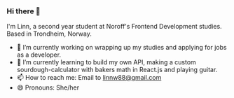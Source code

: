### Hi there 👋

I'm Linn, a second year student at Noroff's Frontend Development studies. Based in Trondheim, Norway.

- 🔭 I’m currently working on wrapping up my studies and applying for jobs as a developer.
- 🌱 I’m currently learning to build my own API, making a custom sourdough-calculator with bakers math in React.js and playing guitar.
- 📫 How to reach me: Email to linnw88@gmail.com
- 😄 Pronouns: She/her


